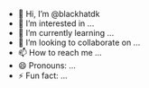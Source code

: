 - 👋 Hi, I’m @blackhatdk
- 👀 I’m interested in ...
- 🌱 I’m currently learning ...
- 💞️ I’m looking to collaborate on ...
- 📫 How to reach me ...
- 😄 Pronouns: ...
- ⚡ Fun fact: ...

<!---
blackhatdk/blackhatdk is a ✨ special ✨ repository because its `README.md` (this file) appears on your GitHub profile.
You can click the Preview link to take a look at your changes.
--->
